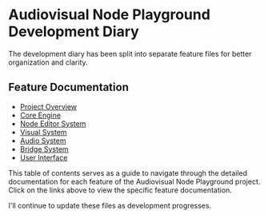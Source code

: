 # Audiovisual Node Playground Development Diary

The development diary has been split into separate feature files for better organization and clarity.

## Feature Documentation

- [Project Overview](project_overview.md)
- [Core Engine](core_engine.md)
- [Node Editor System](node_editor_system.md)
- [Visual System](visual_system.md)
- [Audio System](audio_system.md)
- [Bridge System](bridge_system.md)
- [User Interface](user_interface.md)

This table of contents serves as a guide to navigate through the detailed documentation for each feature of the Audiovisual Node Playground project. Click on the links above to view the specific feature documentation.

I'll continue to update these files as development progresses. 